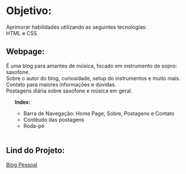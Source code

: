 # Objetivo:
Aprimorar  habilidades utilizando as seguintes tecnologias:<br>
HTML e CSS 

## Webpage: <br>
<p> É uma blog para amantes de música, focado em instrumento de sopro: saxofone.<br>
Sobre o autor do blog, curiosidade, setup do instrumentos e muito mais.<br>
Contato para maiores informações e dúvidas.<br>
Postagens diária sobre saxofone e música em geral.
</p>

<ul>
	<strong>Index:</strong>
		<ul>		
			<li>Barra de Navegação: Home Page, Sobre, Postagens e Contato</li>
			<li>Contéudo das postagens</li>
			<li>Roda-pé</li>
		</ul> <br>
</ul>	

## Lind do Projeto:
<a href="https://renatoanjo.github.io/Blog-Pessoal/" target="_blank">Blog Pessoal</a>


